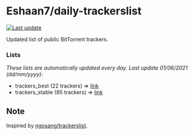 
# Eshaan7/daily-trackerslist 

[![Last update](https://img.shields.io/badge/Last%20update-01/06/2021-blue.svg)](#)

Updated list of public BitTorrent trackers.

### Lists
*These lists are automatically updated every day. Last update 01/06/2021 (_dd/mm/yyyy_):*

* trackers_best (22 trackers) => [link](https://raw.githubusercontent.com/eshaan7/daily-trackerslist/master/trackers_best.txt)
* trackers_stable (85 trackers) => [link](https://raw.githubusercontent.com/eshaan7/daily-trackerslist/master/trackers_stable.txt)

## Note

Inspired by [ngosang/trackerslist](https://github.com/ngosang/trackerslist).
